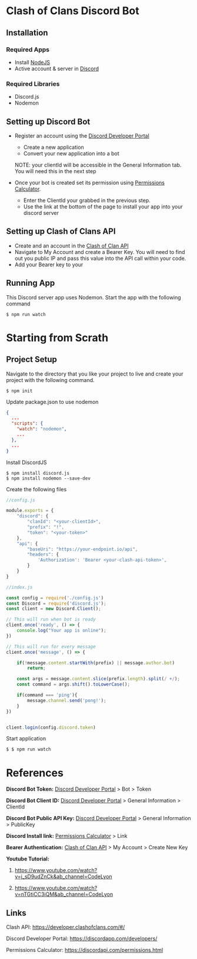 # Clash of Clans Discord Bot

## Installation

### Required Apps

* Install [NodeJS](https://nodejs.org/en/)
* Active account & server in [Discord](https://discord.com/login)

### Required Libraries

* Discord.js
* Nodemon

## Setting up Discord Bot

* Register an account using the [Discord Developer Portal](https://discordapp.com/developers/)
    * Create a new application
    * Convert your new application into a bot
    
    NOTE: your clientId will be accessible in the General Information tab. You will need this in the next step

* Once your bot is created set its permission using [Permissions Calculator](https://discordapp.com/developers/). 

    * Enter the ClientId your grabbed in the previous step.        
    * Use the link at the bottom of the page to install your app into your discord server 

## Setting up Clash of Clans API


* Create and an account in the [Clash of Clan API](https://developer.clashofclans.com/#/)
*  Navigate to My Account and create a Bearer Key. You will need to find out you public IP and pass this value into the API call within your code.
* Add your Bearer key to your 

## Running App

This Discord server app uses Nodemon. Start the app with the following command

```
$ npm run watch
```


# Starting from Scrath

## Project Setup

Navigate to the directory that you like your project to live and create your project with the following command.

```shell
$ npm init
```

Update package.json to use nodemon
```json
{
  ...
  "scripts": {
    "watch": "nodemon",
    ...
  },
  ...
}
```


Install DiscordJS

```shell
$ npm install discord.js
$ npm install nodemon --save-dev
```

Create the following files

```javascript
//config.js

module.exports = {
    "discord": {
        "clanId": "<your-clientId>",
        "prefix": "!",
        "token": "<your-token>"
    },
    "api": {
        "baseUri": "https://your-endpoint.io/api",
        "headers": {
            'Authorization': 'Bearer <your-clash-api-token>',
        }
    }
}

```

```javascript
//index.js

const config = require('./config.js')
const Discord = require('discord.js');
const client = new Discord.Client();

// This will run when bot is ready
client.once('ready', () => {
    console.log("Your app is online");
})

// This will run for every message
client.once('message', () => {

    if(!message.content.startWith(prefix) || message.author.bot)
        return;

    const args = message.content.slice(prefix.length).split(/ +/);
    const command = args.shift().toLowerCase();

    if(command === 'ping'){
        message.channel.send('pong!');
    }
})


client.login(config.discord.token)

```

Start application

```
$ $ npm run watch
```

# References

**Discord Bot Token:** [Discord Developer Portal](https://discordapp.com/developers/) > Bot > Token

**Discord Bot Client ID:** [Discord Developer Portal](https://discordapp.com/developers/) > General Information > ClientId

**Discord Bot Public API Key:** [Discord Developer Portal](https://discordapp.com/developers/) > General Information > PublicKey

**Discord Install link:** [Permissions Calculator](https://discordapp.com/developers/) > Link

**Bearer Authentication:** [Clash of Clan API](https://developer.clashofclans.com/#/) > My Account > Create New Key

**Youtube Tutorial:**

1. https://www.youtube.com/watch?v=j_sD9udZnCk&ab_channel=CodeLyon

2. https://www.youtube.com/watch?v=nTGtiCC3iQM&ab_channel=CodeLyon


## Links

Clash API: https://developer.clashofclans.com/#/

Discord Developer Portal: https://discordapp.com/developers/

Permissions Calculator: https://discordapi.com/permissions.html


